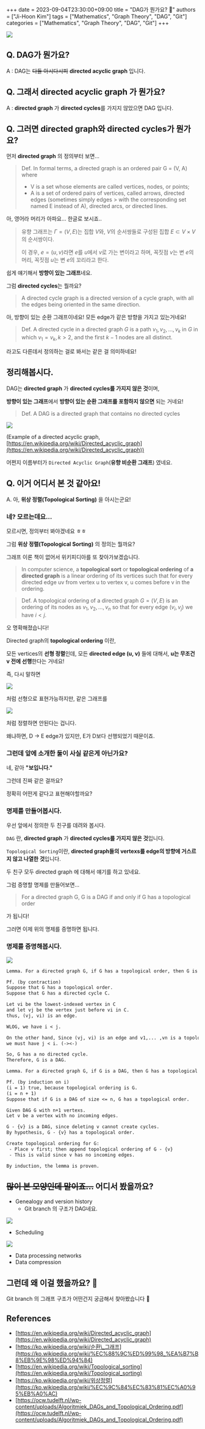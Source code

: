 +++ 
date = 2023-09-04T23:30:00+09:00
title = "DAG가 뭔가요? 🤔"
authors = ["Ji-Hoon Kim"]
tags = ["Mathematics", "Graph Theory", "DAG", "Git"]
categories = ["Mathematics", "Graph Theory", "DAG", "Git"]
+++

![](/images/posts/what-is-a-dag/jeswin-thomas-hecib2an4T4-unsplash.jpg)

## Q. DAG가 뭔가요?

A : DAG는 ~~다들 아시다시피~~ **directed acyclic graph** 입니다.

## Q. 그래서 directed acyclic graph 가 뭔가요?

A : **directed graph** 가 **directed cycles**를 가지지 않았으면 DAG 입니다.

## Q. 그러면 directed graph와 directed cycles가 뭔가요?

먼저 **directed graph** 의 정의부터 보면...

> Def. In formal terms, a directed graph is an ordered pair G = (V, A) where
>
> - V is a set whose elements are called vertices, nodes, or points;
> - A is a set of ordered pairs of vertices, called arrows, directed edges (sometimes simply edges > with the corresponding set named E instead of A), directed arcs, or directed lines.

아, 영어라 머리가 아파요... 한글로 보시죠..

> 유향 그래프는 $\Gamma =(V,E)$는 집합 $V$와, $V$의 순서쌍들로 구성된 집합 $E\subset V\times V$의 순서쌍이다.
>
> 이 경우, $e=(u,v)$라면 $e$를 $u$에서 $v$로 가는 변이라고 하며, 꼭짓점 $v$는 변 $e$의 머리, 꼭짓점 $u$는 변 $e$의 꼬리라고 한다.

쉽게 얘기해서 **방향이 있는 그래프**네요.

그럼 **directed cycles**는 뭘까요?

> A directed cycle graph is a directed version of a cycle graph, with all the edges being oriented in the same direction.

아, 방향이 있는 순환 그래프이네요! 모든 edge가 같은 방향을 가지고 있는거네요!

> Def. A directed cycle in a directed graph $G$ is a path $v_1, v_2, …, v_k$ in $G$
> in which $v_1 = v_k, k > 2$, and the first $k-1$ nodes are all distinct.

라고도 다른데서 정의하는 걸로 봐서는 같은 걸 의미하네요!

## 정리해봅시다.

DAG는 **directed graph** 가 **directed cycles를 가지지 않은 것**이며,

**방향이 있는 그래프**에서 **방향이 있는 순환 그래프를 포함하지 않으면** 되는 거네요!

> Def. A DAG is a directed graph that contains no directed cycles

![](/images/posts/what-is-a-dag/Tred-G.svg)

(Example of a directed acyclic graph, [https://en.wikipedia.org/wiki/Directed_acyclic_graph](https://en.wikipedia.org/wiki/Directed_acyclic_graph))

어쩐지 이름부터가 `Directed Acyclic Graph`(**유향 비순환 그래프**) 였네요.

## Q. 이거 어디서 본 것 같아요!

A. 아, **위상 정렬(Topological Sorting)** 을 아시는군요!

### 네? 모르는데요...

모르시면, 정의부터 봐야겠네요 ㅎㅎ

그럼 **위상 정렬(Topological Sorting)** 의 정의는 뭘까요?

그래프 이론 책이 없어서 위키피디아를 또 찾아가보겠습니다.

> In computer science, a **topological sort** or **topological ordering** of **a directed graph** is a linear ordering of its vertices such that for every directed edge uv from vertex u to vertex v, u comes before v in the ordering.

> Def. A topological ordering of a directed graph $G = (V, E)$ is an ordering of
> its nodes as $v_1, v_2, …, v_n$ so that for every edge $(v_i, v_j)$ we have $i < j$.

오 명확해졌습니다!

Directed graph의 **topological ordering** 이란,

모든 vertices의 **선형 정렬**인데, 모든 **directed edge (u, v)** 들에 대해서, **u는 무조건 v 전에 선행**한다는 거네요!

즉, 다시 말하면

![](/images/posts/what-is-a-dag/correct-topological-sorting.png)

처럼 선형으로 표현가능하지만, 같은 그래프를

![](/images/posts/what-is-a-dag/incorrect-topological-sorting.png)

처럼 정렬하면 안된다는 겁니다.

왜냐하면, D → E edge가 있지만, E가 D보다 선행되었기 때문이죠.

### 그런데 앞에 소개한 둘이 사실 같은게 아닌가요?

네, 같아 **"보입니다."**

그런데 진짜 같은 걸까요?

정확히 어떤게 같다고 표현해야할까요?

### 명제를 만들어봅시다.

우선 앞에서 정의한 두 친구를 데려와 봅시다.

`DAG` 란, **directed graph** 가 **directed cycles를 가지지 않은 것**입니다.

`Topological Sorting`이란, **directed graph들의 vertexs를 edge의 방향에 거스르지 않고 나열한 것**입니다.

두 친구 모두 directed graph 에 대해서 얘기를 하고 있네요.

그럼 증명할 명제를 만들어보면...

> For a directed graph G, G is a DAG if and only if G has a topological order

가 됩니다!

그러면 이제 위의 명제를 증명하면 됩니다.

### 명제를 증명해봅시다.

![](/images/posts/what-is-a-dag/More_details_be_omitted.jpg)

```latex
Lemma. For a directed graph G, if G has a topological order, then G is a DAG.

Pf. (by contraction)
Suppose that G has a topological order.
Suppose that G has a directed cycle C.

Let vi be the lowest-indexed vertex in C
and let vj be the vertex just before vi in C.
thus, (vj, vi) is an edge.

WLOG, we have i < j.

On the other hand, Since (vj, vi) is an edge and v1,... ,vn is a topological order,
we must have j < i. (-><-)

So, G has a no directed cycle.
Therefore, G is a DAG.
```

```latex
Lemma. For a directed graph G, if G is a DAG, then G has a topological order.

Pf. (by induction on i)
(i = 1) true, because topological ordering is G.
(i = n + 1)
Suppose that if G is a DAG of size <= n, G has a topological order.

Given DAG G with n+1 vertexs.
Let v be a vertex with no incoming edges.

G - {v} is a DAG, since deleting v cannot create cycles.
By hypothesis, G - {v} has a topological order.

Create topological ordering for G:
 - Place v first; then append topological ordering of G - {v}
 - This is valid since v has no incoming edges.

By induction, the lemma is proven.
```

## ~~많이 본 모양인데 말이죠...~~ 어디서 봤을까요?

- Genealogy and version history
  - Git branch 의 구조가 DAG네요.

![](/images/posts/what-is-a-dag/git-model.png)

- Scheduling

![](/images/posts/what-is-a-dag/Pert_chart_colored.svg)

- Data processing networks
- Data compression

## 그런데 왜 이걸 했을까요? 🤔

Git branch 의 그래프 구조가 어떤건지 궁금해서 찾아봤습니다 🙂

## References

- [https://en.wikipedia.org/wiki/Directed_acyclic_graph](https://en.wikipedia.org/wiki/Directed_acyclic_graph)
- [https://ko.wikipedia.org/wiki/순환\_그래프](https://ko.wikipedia.org/wiki/%EC%88%9C%ED%99%98_%EA%B7%B8%EB%9E%98%ED%94%84)
- [https://en.wikipedia.org/wiki/Topological_sorting](https://en.wikipedia.org/wiki/Topological_sorting)
- [https://ko.wikipedia.org/wiki/위상정렬](https://ko.wikipedia.org/wiki/%EC%9C%84%EC%83%81%EC%A0%95%EB%A0%AC)
- [https://ocw.tudelft.nl/wp-content/uploads/Algoritmiek_DAGs_and_Topological_Ordering.pdf](https://ocw.tudelft.nl/wp-content/uploads/Algoritmiek_DAGs_and_Topological_Ordering.pdf)
